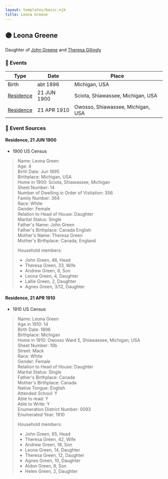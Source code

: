 ```yaml
---
layout: templates/basic.njk
title: Leona Greene
---
```

## 🟣 Leona Greene

Daughter of [John Greene](/people/7/71088434) and [Theresa Gillogly](/people/6/67581747)

### 📆 Events

Type | Date | Place
------ | ------ | ------
Birth | abt 1896 | Michigan, USA
[Residence](#event-076992b3-2654-482a-9250-a74a2c939304) | 21 JUN 1900 | Sciota, Shiawassee, Michigan, USA
[Residence](#event-4eb21ab3-365d-43df-9e28-cd7de5ec756c) | 21 APR 1910 | Owosso, Shiawassee, Michigan, USA

### 📰 Event Sources

#### <a id="event-076992b3-2654-482a-9250-a74a2c939304"></a> Residence, 21 JUN 1900
* 1900 US Census
>   
  > Name: Leona Green  
  > Age: 4  
  > Birth Date: Jun 1895  
  > Birthplace: Michigan, USA  
  > Home in 1900: Sciota, Shiawassee, Michigan  
  > Sheet Number: 14  
  > Number of Dwelling in Order of Visitation: 356  
  > Family Number: 364  
  > Race: White  
  > Gender: Female  
  > Relation to Head of House: Daughter  
  > Marital Status: Single  
  > Father's Name: John Green  
  > Father's Birthplace: Canada English  
  > Mother's Name: Theresa Green  
  > Mother's Birthplace: Canada, England  
  >   
  > Household members:  
  > - John Green, 46, Head  
  > - Theresa Green, 33, Wife  
  > - Andrew Green, 8, Son  
  > - Leona Green, 4, Daughter  
  > - Lallie Green, 2, Daughter  
  > - Agnes Green, 3/12, Daughter  
  >

#### <a id="event-4eb21ab3-365d-43df-9e28-cd7de5ec756c"></a> Residence, 21 APR 1910
* 1910 US Census
>   
  > Name: Leona Green  
  > Age in 1910: 14  
  > Birth Date: 1896  
  > Birthplace: Michigan  
  > Home in 1910: Owosso Ward 5, Shiawassee, Michigan, USA  
  > Sheet Number: 10b  
  > Street: Mack  
  > Race: White  
  > Gender: Female  
  > Relation to Head of House: Daughter  
  > Marital Status: Single  
  > Father's Birthplace: Canada  
  > Mother's Birthplace: Canada  
  > Native Tongue: English  
  > Attended School: Y  
  > Able to read: Y  
  > Able to Write: Y  
  > Enumeration District Number: 0093  
  > Enumerated Year: 1910  
  >   
  > Household members:  
  > - John Green, 65, Head    
  > - Theresa Green, 42, Wife    
  > - Andrew Green, 18, Son    
  > - Leona Green, 14, Daughter    
  > - Theresa Green, 12, Daughter    
  > - Agnes Green, 10, Daughter    
  > - Aldon Green, 8, Son    
  > - Helen Green, 2, Daughter    
  >

